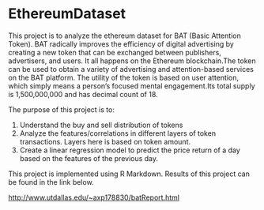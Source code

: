 # EthereumDataset

This project is to analyze the ethereum dataset for BAT (Basic Attention Token). BAT radically improves the efficiency of digital advertising by creating a new token that can be exchanged between publishers, advertisers, and users. It all happens on the Ethereum blockchain.The token can be used to obtain a variety of advertising and attention-based services on the BAT platform. The utility of the token is based on user attention, which simply means a person’s focused mental engagement.Its total supply is 1,500,000,000 and has decimal count of 18.




The purpose of this project is to:

1. Understand the buy and sell distribution of tokens
2. Analyze the features/correlations in different layers of token transactions. Layers here is based on token amount.
3. Create a linear regression model to predict the price return of a day based on the features of the previous day.



This project is implemented using R Markdown. Results of this project can be found in the link below.

http://www.utdallas.edu/~axp178830/batReport.html
